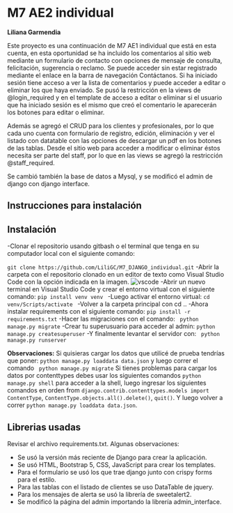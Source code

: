 # M7 AE2 individual

**Liliana Garmendia**

Este proyecto es una continuación de M7 AE1 individual que está en esta cuenta, en esta oportunidad se ha incluido los comentarios al sitio web mediante un formulario de contacto con opciones de mensaje de consulta, felicitación, sugerencia o reclamo. Se puede acceder sin estar registrado mediante el enlace en la barra de navegación Contáctanos. Si ha iniciado sesión tiene acceso a ver la lista de comentarios y puede acceder a editar o eliminar los que haya enviado. Se pusó la restricción en la views de @login_required y en el template de acceso a editar o eliminar si el usuario que ha iniciado sesión es el mismo que creó el comentario le aparecerán los botones para editar o eliminar. 

Además se agregó el CRUD para los clientes y profesionales, por lo que cada uno cuenta con formulario de registro, edición, eliminación y ver el listado con datatable con las opciones de descargar un pdf en los botones de las tablas. Desde el sitio web para acceder a modificar o eliminar éstos necesita ser parte del staff, por lo que en las views se agregó la restricción  @staff_required.

Se cambió también la base de datos a Mysql, y se modificó el admin de django con django interface.

## Instrucciones para instalación

## Instalación

-Clonar el repositorio usando gitbash o el terminal que tenga en su computador local con el siguiente comando:

``` git clone https://github.com/LiliGC/M7_DJANGO_individual.git ```
-Abrir la carpeta con el repositorio clonado en un editor de texto como Visual Studio Code con la opción indicada en la imagen.
![vscode](labtienda/static/img/visualcode.png)
-Abrir un nuevo terminal en Visual Studio Code y crear el entorno virtual con el siguiente comando:
```pip install venv venv ```
-Luego activar el entorno virtual:
```cd venv/Scripts/activate ```
-Volver a la carpeta principal con cd ..
-Ahora instalar requirements con el siguiente comando:
```pip install -r requirements.txt```
-Hacer las migraciones con el comando:
``` python manage.py migrate```
-Crear tu superusuario para acceder al admin:
```python manage.py createsuperuser```
-Y finalmente levantar el servidor con:
``` python manage.py runserver```

**Observaciones:** Si quisieras cargar los datos que utilicé de prueba tendrías que poner: ```python manage.py loaddata data.json```  y luego correr el comando ``` python manage.py migrate```
Si tienes problemas para cargar los datos por contenttypes debes usar los siguientes comandos ```python manage.py shell``` para acceder a la shell, luego ingresar los siguientes comandos en orden from ```django.contrib.contenttypes.models import ContentType```,  ```ContentType.objects.all().delete()```, ```quit()```. Y luego volver a correr ```python manage.py loaddata data.json```.

## Librerias usadas
Revisar el archivo requirements.txt. Algunas observaciones:
* Se usó la versión más reciente de Django para crear la aplicación.
* Se usó HTML, Bootstrap 5, CSS, JavaScript para crear los templates.
* Para el formulario se usó los que trae django junto con crispy forms para el estilo.
* Para las tablas con el listado de clientes se uso DataTable de jquery.
* Para los mensajes de alerta se usó la librería de sweetalert2.
* Se modificó la página del admin importando la librería admin_interface.
